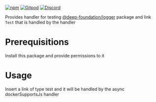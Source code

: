 [![npm](https://img.shields.io/npm/v/@deep-foundation/logger-test.svg)](https://www.npmjs.com/package/@deep-foundation/logger-test) 
[![Gitpod](https://img.shields.io/badge/Gitpod-ready--to--code-blue?logo=gitpod)](https://gitpod.io/#https://github.com/deep-foundation/@deep-foundation/logger-test) 
[![Discord](https://badgen.net/badge/icon/discord?icon=discord&label&color=purple)](https://discord.gg/deep-foundation)

Provides handler for testing [@deep-foundation/logger](https://www.npmjs.com/package/@deep-foundation/logger) package and link `Test` that is handled by the handler

# Prerequisitions
Install this package and provide permissions to it

# Usage
Insert a link of type test and it will be handled by the async dockerSupportsJs handler